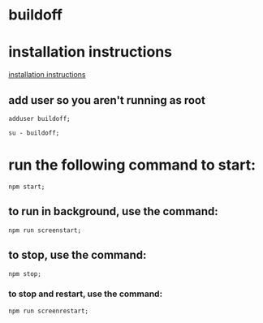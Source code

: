 # buildoff

# installation instructions

  [installation instructions](docs/installation.md)

## add user so you aren't running as root

    adduser buildoff;

    su - buildoff;

# run the following command to start:

    npm start;

## to run in background, use the command:

    npm run screenstart;

## to stop, use the command:

    npm stop;

### to stop and restart, use the command:

    npm run screenrestart;
